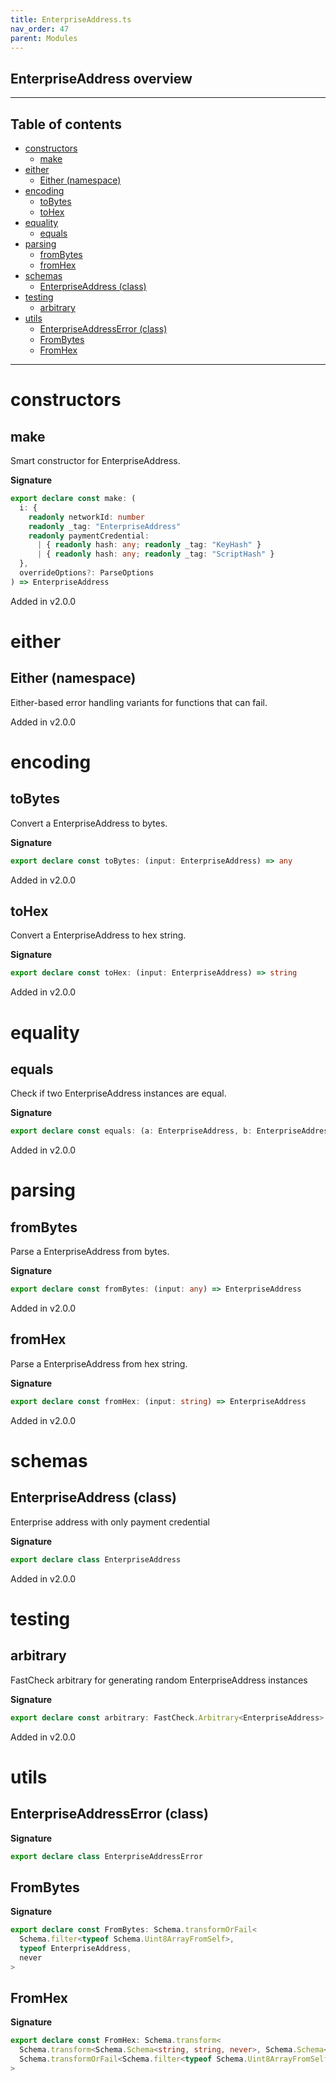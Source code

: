 ```yaml
---
title: EnterpriseAddress.ts
nav_order: 47
parent: Modules
---
```


## EnterpriseAddress overview

---

<h2 class="text-delta">Table of contents</h2>

- [constructors](#constructors)
  - [make](#make)
- [either](#either)
  - [Either (namespace)](#either-namespace)
- [encoding](#encoding)
  - [toBytes](#tobytes)
  - [toHex](#tohex)
- [equality](#equality)
  - [equals](#equals)
- [parsing](#parsing)
  - [fromBytes](#frombytes)
  - [fromHex](#fromhex)
- [schemas](#schemas)
  - [EnterpriseAddress (class)](#enterpriseaddress-class)
- [testing](#testing)
  - [arbitrary](#arbitrary)
- [utils](#utils)
  - [EnterpriseAddressError (class)](#enterpriseaddresserror-class)
  - [FromBytes](#frombytes-1)
  - [FromHex](#fromhex-1)

---

# constructors

## make

Smart constructor for EnterpriseAddress.

**Signature**

```ts
export declare const make: (
  i: {
    readonly networkId: number
    readonly _tag: "EnterpriseAddress"
    readonly paymentCredential:
      | { readonly hash: any; readonly _tag: "KeyHash" }
      | { readonly hash: any; readonly _tag: "ScriptHash" }
  },
  overrideOptions?: ParseOptions
) => EnterpriseAddress
```

Added in v2.0.0

# either

## Either (namespace)

Either-based error handling variants for functions that can fail.

Added in v2.0.0

# encoding

## toBytes

Convert a EnterpriseAddress to bytes.

**Signature**

```ts
export declare const toBytes: (input: EnterpriseAddress) => any
```

Added in v2.0.0

## toHex

Convert a EnterpriseAddress to hex string.

**Signature**

```ts
export declare const toHex: (input: EnterpriseAddress) => string
```

Added in v2.0.0

# equality

## equals

Check if two EnterpriseAddress instances are equal.

**Signature**

```ts
export declare const equals: (a: EnterpriseAddress, b: EnterpriseAddress) => boolean
```

Added in v2.0.0

# parsing

## fromBytes

Parse a EnterpriseAddress from bytes.

**Signature**

```ts
export declare const fromBytes: (input: any) => EnterpriseAddress
```

Added in v2.0.0

## fromHex

Parse a EnterpriseAddress from hex string.

**Signature**

```ts
export declare const fromHex: (input: string) => EnterpriseAddress
```

Added in v2.0.0

# schemas

## EnterpriseAddress (class)

Enterprise address with only payment credential

**Signature**

```ts
export declare class EnterpriseAddress
```

Added in v2.0.0

# testing

## arbitrary

FastCheck arbitrary for generating random EnterpriseAddress instances

**Signature**

```ts
export declare const arbitrary: FastCheck.Arbitrary<EnterpriseAddress>
```

Added in v2.0.0

# utils

## EnterpriseAddressError (class)

**Signature**

```ts
export declare class EnterpriseAddressError
```

## FromBytes

**Signature**

```ts
export declare const FromBytes: Schema.transformOrFail<
  Schema.filter<typeof Schema.Uint8ArrayFromSelf>,
  typeof EnterpriseAddress,
  never
>
```

## FromHex

**Signature**

```ts
export declare const FromHex: Schema.transform<
  Schema.transform<Schema.Schema<string, string, never>, Schema.Schema<Uint8Array, Uint8Array, never>>,
  Schema.transformOrFail<Schema.filter<typeof Schema.Uint8ArrayFromSelf>, typeof EnterpriseAddress, never>
>
```
